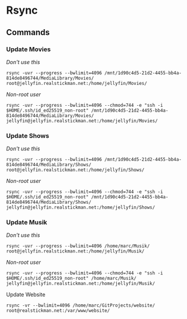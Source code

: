 # Rsync

## Commands

### Update Movies  
*Don't use this*  
```
rsync -uvr --progress --bwlimit=4096 /mnt/1d90c4d5-21d2-4455-bb4a-814de8496744/MediaLibrary/Movies/ root@jellyfin.realstickman.net:/home/jellyfin/Movies/
```
*Non-root user*  
```
rsync -uvr --progress --bwlimit=4096 --chmod=744 -e "ssh -i $HOME/.ssh/id_ed25519_non-root" /mnt/1d90c4d5-21d2-4455-bb4a-814de8496744/MediaLibrary/Movies/ jellyfin@jellyfin.realstickman.net:/home/jellyfin/Movies/
```

### Update Shows  
*Don't use this*  
```
rsync -uvr --progress --bwlimit=4096 /mnt/1d90c4d5-21d2-4455-bb4a-814de8496744/MediaLibrary/Shows/ root@jellyfin.realstickman.net:/home/jellyfin/Shows/
```
*Non-root user*  
```
rsync -uvr --progress --bwlimit=4096 --chmod=744 -e "ssh -i $HOME/.ssh/id_ed25519_non-root" /mnt/1d90c4d5-21d2-4455-bb4a-814de8496744/MediaLibrary/Shows/ jellyfin@jellyfin.realstickman.net:/home/jellyfin/Shows/

```

### Update Musik  
*Don't use this*  
```
rsync -uvr --progress --bwlimit=4096 /home/marc/Musik/ root@jellyfin.realstickman.net:/home/jellyfin/Musik/
```
*Non-root user*  
```
rsync -uvr --progress --bwlimit=4096 --chmod=744 -e "ssh -i $HOME/.ssh/id_ed25519_non-root" /home/marc/Musik/ jellyfin@jellyfin.realstickman.net:/home/jellyfin/Musik/
```

Update Website  
```
rsync -vr --bwlimit=4096 /home/marc/GitProjects/website/ root@realstickman.net:/var/www/website/
```
